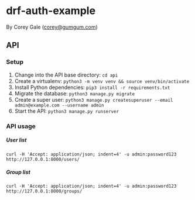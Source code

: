 # drf-auth-example

By Corey Gale (corey@gumgum.com)

## API

### Setup

1. Change into the API base directory: `cd api`
1. Create a virtualenv: `python3 -m venv venv && source venv/bin/activate`
1. Install Python dependencies: `pip3 install -r requirements.txt`
1. Migrate the database: `python3 manage.py migrate`
1. Create a super user: `python3 manage.py createsuperuser --email admin@example.com --username admin`
1. Start the API: `python3 manage.py runserver`

### API usage

##### User list

    curl -H 'Accept: application/json; indent=4' -u admin:password123 http://127.0.0.1:8000/users/

##### Group list

    curl -H 'Accept: application/json; indent=4' -u admin:password123 http://127.0.0.1:8000/groups/
